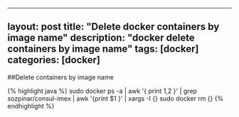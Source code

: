 
---
layout: post
title: "Delete docker containers by image name"
description: "docker delete containers by image name"
tags: [docker]
categories: [docker]
---

##Delete containers by image name

{% highlight java %}
sudo  docker ps -a | awk '{ print $1,$2 }' | grep sozpinar/consul-imex | awk '{print $1 }' | xargs -I {} sudo docker rm {}
{% endhighlight %}
